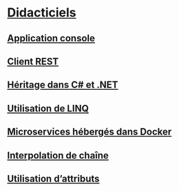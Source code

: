 # [Didacticiels](index.md)
## [Application console](console-teleprompter.md)
## [Client REST](console-webapiclient.md)
## [Héritage dans C# et .NET](inheritance.md)
## [Utilisation de LINQ](working-with-linq.md)
## [Microservices hébergés dans Docker](microservices.md)
## [Interpolation de chaîne](string-interpolation.md)
## [Utilisation d’attributs](attributes.md)
